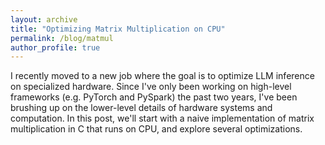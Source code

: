 ```yaml
---
layout: archive
title: "Optimizing Matrix Multiplication on CPU"
permalink: /blog/matmul
author_profile: true
---
```


I recently moved to a new job where the goal is to optimize LLM inference on specialized hardware. Since I've only been working on high-level frameworks (e.g. PyTorch and PySpark) the past two years, I've been brushing up on the lower-level details of hardware systems and computation. In this post, we'll start with a naive implementation of matrix multiplication in C that runs on CPU, and explore several optimizations.





